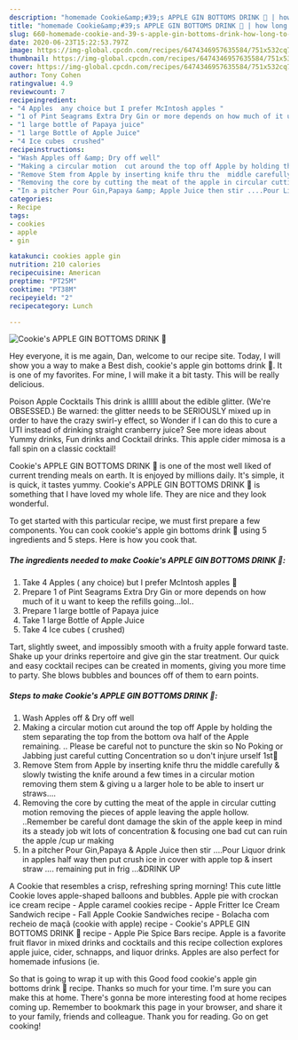 ```yaml
---
description: "homemade Cookie&amp;#39;s APPLE GIN BOTTOMS DRINK 💋 | how long to cook Cookie&amp;#39;s APPLE GIN BOTTOMS DRINK 💋"
title: "homemade Cookie&amp;#39;s APPLE GIN BOTTOMS DRINK 💋 | how long to cook Cookie&amp;#39;s APPLE GIN BOTTOMS DRINK 💋"
slug: 660-homemade-cookie-and-39-s-apple-gin-bottoms-drink-how-long-to-cook-cookie-and-39-s-apple-gin-bottoms-drink
date: 2020-06-23T15:22:53.797Z
image: https://img-global.cpcdn.com/recipes/6474346957635584/751x532cq70/cookies-apple-gin-bottoms-drink-💋-recipe-main-photo.jpg
thumbnail: https://img-global.cpcdn.com/recipes/6474346957635584/751x532cq70/cookies-apple-gin-bottoms-drink-💋-recipe-main-photo.jpg
cover: https://img-global.cpcdn.com/recipes/6474346957635584/751x532cq70/cookies-apple-gin-bottoms-drink-💋-recipe-main-photo.jpg
author: Tony Cohen
ratingvalue: 4.9
reviewcount: 7
recipeingredient:
- "4 Apples  any choice but I prefer McIntosh apples "
- "1 of Pint Seagrams Extra Dry Gin or more depends on how much of it u want to keep the refills goinglol"
- "1 large bottle of Papaya juice"
- "1 large Bottle of Apple Juice"
- "4 Ice cubes  crushed"
recipeinstructions:
- "Wash Apples off &amp; Dry off well"
- "Making a circular motion  cut around the top off Apple by holding the stem separating the top from the bottom ova half of the Apple remaining. .. Please be careful not to puncture the skin so No Poking or Jabbing just careful cutting  Concentration so u don&#39;t injure urself 1st🔪"
- "Remove Stem from Apple by inserting knife thru the  middle carefully &amp; slowly  twisting the knife around a few times in a circular motion removing them stem &amp; giving u a larger hole to be able to insert ur straws...."
- "Removing the core by cutting the meat of the apple in circular cutting motion removing the pieces of apple leaving the apple hollow.  ..Remember be careful dont damage the skin of the apple keep in mind its a steady job wit lots of concentration &amp; focusing one bad cut can ruin the apple /cup ur making"
- "In a pitcher Pour Gin,Papaya &amp; Apple Juice then stir ....Pour Liquor drink in apples half way then put crush ice in cover with apple top &amp; insert straw .... remaining put in frig ...&amp;DRINK UP"
categories:
- Recipe
tags:
- cookies
- apple
- gin

katakunci: cookies apple gin 
nutrition: 210 calories
recipecuisine: American
preptime: "PT25M"
cooktime: "PT38M"
recipeyield: "2"
recipecategory: Lunch

---
```



![Cookie&#39;s APPLE GIN BOTTOMS DRINK 💋](https://img-global.cpcdn.com/recipes/6474346957635584/751x532cq70/cookies-apple-gin-bottoms-drink-💋-recipe-main-photo.jpg)

Hey everyone, it is me again, Dan, welcome to our recipe site. Today, I will show you a way to make a Best dish, cookie&#39;s apple gin bottoms drink 💋. It is one of my favorites. For mine, I will make it a bit tasty. This will be really delicious.

Poison Apple Cocktails This drink is allllll about the edible glitter. (We&#39;re OBSESSED.) Be warned: the glitter needs to be SERIOUSLY mixed up in order to have the crazy swirl-y effect, so Wonder if I can do this to cure a UTI instead of drinking straight cranberry juice? See more ideas about Yummy drinks, Fun drinks and Cocktail drinks. This apple cider mimosa is a fall spin on a classic cocktail!

Cookie&#39;s APPLE GIN BOTTOMS DRINK 💋 is one of the most well liked of current trending meals on earth. It is enjoyed by millions daily. It's simple, it is quick, it tastes yummy. Cookie&#39;s APPLE GIN BOTTOMS DRINK 💋 is something that I have loved my whole life. They are nice and they look wonderful.


To get started with this particular recipe, we must first prepare a few components. You can cook cookie&#39;s apple gin bottoms drink 💋 using 5 ingredients and 5 steps. Here is how you cook that.

<!--inarticleads1-->

##### The ingredients needed to make Cookie&#39;s APPLE GIN BOTTOMS DRINK 💋:

1. Take 4 Apples ( any choice) but I prefer McIntosh apples 🍎
1. Prepare 1 of Pint Seagrams Extra Dry Gin or more depends on how much of it u want to keep the refills going...lol..
1. Prepare 1 large bottle of Papaya juice
1. Take 1 large Bottle of Apple Juice
1. Take 4 Ice cubes ( crushed)


Tart, slightly sweet, and impossibly smooth with a fruity apple forward taste. Shake up your drinks repertoire and give gin the star treatment. Our quick and easy cocktail recipes can be created in moments, giving you more time to party. She blows bubbles and bounces off of them to earn points. 

<!--inarticleads2-->

##### Steps to make Cookie&#39;s APPLE GIN BOTTOMS DRINK 💋:

1. Wash Apples off &amp; Dry off well
1. Making a circular motion  cut around the top off Apple by holding the stem separating the top from the bottom ova half of the Apple remaining. .. Please be careful not to puncture the skin so No Poking or Jabbing just careful cutting  Concentration so u don&#39;t injure urself 1st🔪
1. Remove Stem from Apple by inserting knife thru the  middle carefully &amp; slowly  twisting the knife around a few times in a circular motion removing them stem &amp; giving u a larger hole to be able to insert ur straws....
1. Removing the core by cutting the meat of the apple in circular cutting motion removing the pieces of apple leaving the apple hollow.  ..Remember be careful dont damage the skin of the apple keep in mind its a steady job wit lots of concentration &amp; focusing one bad cut can ruin the apple /cup ur making
1. In a pitcher Pour Gin,Papaya &amp; Apple Juice then stir ....Pour Liquor drink in apples half way then put crush ice in cover with apple top &amp; insert straw .... remaining put in frig ...&amp;DRINK UP


A Cookie that resembles a crisp, refreshing spring morning! This cute little Cookie loves apple-shaped balloons and bubbles. Apple pie with crockan ice cream recipe - Apple caramel cookies recipe - Apple Fritter Ice Cream Sandwich recipe - Fall Apple Cookie Sandwiches recipe - Bolacha com recheio de maçã (cookie with apple) recipe - Cookie&#39;s APPLE GIN BOTTOMS DRINK 💋 recipe - Apple Pie Spice Bars recipe. Apple is a favorite fruit flavor in mixed drinks and cocktails and this recipe collection explores apple juice, cider, schnapps, and liquor drinks. Apples are also perfect for homemade infusions (ie. 

So that is going to wrap it up with this Good food cookie&#39;s apple gin bottoms drink 💋 recipe. Thanks so much for your time. I'm sure you can make this at home. There's gonna be more interesting food at home recipes coming up. Remember to bookmark this page in your browser, and share it to your family, friends and colleague. Thank you for reading. Go on get cooking!
